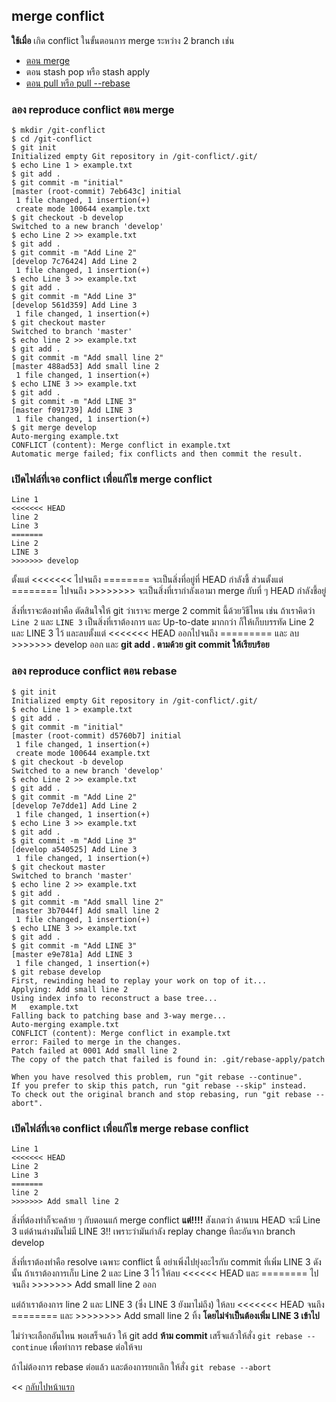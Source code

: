 ## merge conflict

**ใช้เมื่อ** เกิด conflict ในขั้นตอนการ merge ระหว่าง 2 branch เช่น

* [ตอน merge](#ลอง-reproduce-conflict-ตอน-merge)
* ตอน stash pop หรือ stash apply
* [ตอน pull หรือ pull --rebase](#ลอง-reproduce-conflict-ตอน-rebase)

### ลอง reproduce conflict ตอน merge

```
$ mkdir /git-conflict
$ cd /git-conflict
$ git init
Initialized empty Git repository in /git-conflict/.git/
$ echo Line 1 > example.txt
$ git add .
$ git commit -m "initial"
[master (root-commit) 7eb643c] initial
 1 file changed, 1 insertion(+)
 create mode 100644 example.txt
$ git checkout -b develop
Switched to a new branch 'develop'
$ echo Line 2 >> example.txt
$ git add .
$ git commit -m "Add Line 2"
[develop 7c76424] Add Line 2
 1 file changed, 1 insertion(+)
$ echo Line 3 >> example.txt
$ git add .
$ git commit -m "Add Line 3"
[develop 561d359] Add Line 3
 1 file changed, 1 insertion(+)
$ git checkout master
Switched to branch 'master'
$ echo line 2 >> example.txt
$ git add .
$ git commit -m "Add small line 2"
[master 488ad53] Add small line 2
 1 file changed, 1 insertion(+)
$ echo LINE 3 >> example.txt
$ git add .
$ git commit -m "Add LINE 3"
[master f091739] Add LINE 3
 1 file changed, 1 insertion(+)
$ git merge develop
Auto-merging example.txt
CONFLICT (content): Merge conflict in example.txt
Automatic merge failed; fix conflicts and then commit the result.
```

### เปิดไฟล์ที่เจอ conflict เพื่อแก้ไข merge conflict

```
Line 1
<<<<<<< HEAD
line 2
Line 3
=======
Line 2
LINE 3
>>>>>>> develop
```

ตั้งแต่ <<<<<<< ไปจนถึง ======== จะเป็นสิ่งที่อยู่ที่ HEAD กำลังชี้ ส่วนตั้งแต่ ======== ไปจนถึง >>>>>>>> จะเป็นสิ่งที่เรากำลังเอามา merge กับที่ ๆ HEAD กำลังชี้อยู่

สิ่งที่เราจะต้องทำคือ ตัดสินใจให้ git ว่าเราจะ merge 2 commit นี้ด้วยวิธีไหน เช่น ถ้าเราคิดว่า ```Line 2``` และ ```LINE 3``` เป็นสิ่งที่เราต้องการ และ Up-to-date มากกว่า ก็ให้เก็บบรรทัด Line 2 และ LINE 3 ไว้ และลบตั้งแต่ <<<<<<< HEAD ออกไปจนถึง ========= และ ลบ >>>>>>> develop ออก และ **git add . ตามด้วย git commit ให้เรียบร้อย**

### ลอง reproduce conflict ตอน rebase

```
$ git init
Initialized empty Git repository in /git-conflict/.git/
$ echo Line 1 > example.txt
$ git add .
$ git commit -m "initial"
[master (root-commit) d5760b7] initial
 1 file changed, 1 insertion(+)
 create mode 100644 example.txt
$ git checkout -b develop
Switched to a new branch 'develop'
$ echo Line 2 >> example.txt
$ git add .
$ git commit -m "Add Line 2"
[develop 7e7dde1] Add Line 2
 1 file changed, 1 insertion(+)
$ echo Line 3 >> example.txt
$ git add .
$ git commit -m "Add Line 3"
[develop a540525] Add Line 3
 1 file changed, 1 insertion(+)
$ git checkout master
Switched to branch 'master'
$ echo line 2 >> example.txt
$ git add .
$ git commit -m "Add small line 2"
[master 3b7044f] Add small line 2
 1 file changed, 1 insertion(+)
$ echo LINE 3 >> example.txt
$ git add .
$ git commit -m "Add LINE 3"
[master e9e781a] Add LINE 3
 1 file changed, 1 insertion(+)
$ git rebase develop
First, rewinding head to replay your work on top of it...
Applying: Add small line 2
Using index info to reconstruct a base tree...
M	example.txt
Falling back to patching base and 3-way merge...
Auto-merging example.txt
CONFLICT (content): Merge conflict in example.txt
error: Failed to merge in the changes.
Patch failed at 0001 Add small line 2
The copy of the patch that failed is found in: .git/rebase-apply/patch

When you have resolved this problem, run "git rebase --continue".
If you prefer to skip this patch, run "git rebase --skip" instead.
To check out the original branch and stop rebasing, run "git rebase --abort".
```

### เปิดไฟล์ที่เจอ conflict เพื่อแก้ไข merge rebase conflict

```
Line 1
<<<<<<< HEAD
Line 2
Line 3
=======
line 2
>>>>>>> Add small line 2
```

สิ่งที่ต้องทำก็จะคล้าย ๆ กับตอนแก้ merge conflict **แต่!!!!** สังเกตว่า ด้านบน HEAD จะมี Line 3 แต่ด้านล่างมันไม่มี LINE 3!! เพราะว่ามันกำลัง replay change ทีละอันจาก branch develop

สิ่งที่เราต้องทำคือ resolve เฉพาะ conflict นี้ อย่าเพิ่งไปยุ่งอะไรกับ commit ที่เพิ่ม LINE 3 ดังนั้น ถ้าเราต้องการเก็บ Line 2 และ Line 3 ไว้ ให้ลบ <<<<<< HEAD และ ======== ไปจนถึง >>>>>>> Add small line 2 ออก

แต่ถ้าเราต้องการ line 2 และ LINE 3 (ซึ่ง LINE 3 ยังมาไม่ถึง) ให้ลบ <<<<<<< HEAD จนถึง ======== และ >>>>>>>> Add small line 2 ทิ้ง **โดยไม่จำเป็นต้องเพิ่ม LINE 3 เข้าไป**

ไม่ว่าจะเลือกอันไหน พอเสร็จแล้ว ให้ git add **ห้าม commit** เสร็จแล้วให้สั่ง ```git rebase --continue``` เพื่อทำการ rebase ต่อให้จบ

ถ้าไม่ต้องการ rebase ต่อแล้ว และต้องการยกเลิก ให้สั่ง ```git rebase --abort```

<< [กลับไปหน้าแรก](README.md)